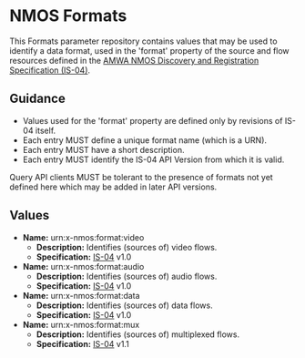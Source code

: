 # NMOS Formats

This Formats parameter repository contains values that may be used to identify a data format, used in the 'format' property of the source and flow resources defined in the [AMWA NMOS Discovery and Registration Specification (IS-04)](https://github.com/AMWA-TV/nmos-discovery-registration).

## Guidance

- Values used for the 'format' property are defined only by revisions of IS-04 itself.
- Each entry MUST define a unique format name (which is a URN).
- Each entry MUST have a short description.
- Each entry MUST identify the IS-04 API Version from which it is valid.

Query API clients MUST be tolerant to the presence of formats not yet defined here which may be added in later API versions.

## Values

- **Name:** urn:x-nmos:format:video
  - **Description:** Identifies (sources of) video flows.
  - **Specification:** [IS-04](https://github.com/AMWA-TV/nmos-discovery-registration) v1.0
- **Name:** urn:x-nmos:format:audio
  - **Description:** Identifies (sources of) audio flows.
  - **Specification:** [IS-04](https://github.com/AMWA-TV/nmos-discovery-registration) v1.0
- **Name:** urn:x-nmos:format:data
  - **Description:** Identifies (sources of) data flows.
  - **Specification:** [IS-04](https://github.com/AMWA-TV/nmos-discovery-registration) v1.0
- **Name:** urn:x-nmos:format:mux
  - **Description:** Identifies (sources of) multiplexed flows.
  - **Specification:** [IS-04](https://github.com/AMWA-TV/nmos-discovery-registration) v1.1
